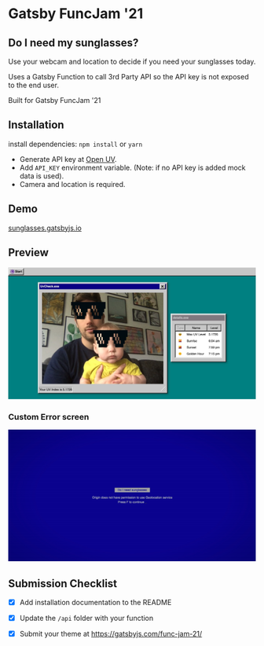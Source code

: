 
# Gatsby FuncJam '21
## Do I need my sunglasses?
Use your webcam and location to decide if you need your sunglasses today.

Uses a Gatsby Function to call 3rd Party API so the API key is not exposed to the end user.

Built for Gatsby FuncJam '21

## Installation

install dependencies: `npm install` or `yarn`


- Generate API key at [Open UV](https://www.openuv.io/).
- Add `API_KEY` environment variable. (Note: if no API key is added mock data is used).
- Camera and location is required.

## Demo
[sunglasses.gatsbyjs.io](https://sunglasses.gatsbyjs.io/)

## Preview
![Demo](./demo.jpg)

### Custom Error screen
![Demo](./error.jpg)

## Submission Checklist

- [x] Add installation documentation to the README
- [x] Update the `/api` folder with your function
- [x] Submit your theme at https://gatsbyjs.com/func-jam-21/

